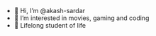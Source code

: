 - 👋 Hi, I’m @akash-sardar
- 👀 I’m interested in movies, gaming and coding
- 🌱 Lifelong student of life


<!---
akash-sardar/akash-sardar is a ✨ special ✨ repository because its `README.md` (this file) appears on your GitHub profile.
You can click the Preview link to take a look at your changes.
--->
